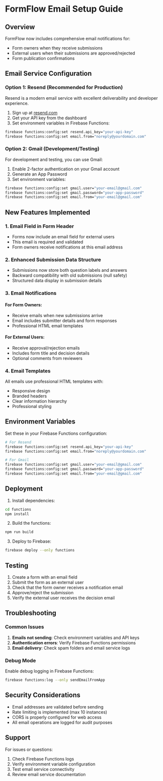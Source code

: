 # FormFlow Email Setup Guide

## Overview

FormFlow now includes comprehensive email notifications for:
- Form owners when they receive submissions
- External users when their submissions are approved/rejected
- Form publication confirmations

## Email Service Configuration

### Option 1: Resend (Recommended for Production)

Resend is a modern email service with excellent deliverability and developer experience.

1. Sign up at [resend.com](https://resend.com)
2. Get your API key from the dashboard
3. Set environment variables in Firebase Functions:

```bash
firebase functions:config:set resend.api_key="your-api-key"
firebase functions:config:set email.from="noreply@yourdomain.com"
```

### Option 2: Gmail (Development/Testing)

For development and testing, you can use Gmail:

1. Enable 2-factor authentication on your Gmail account
2. Generate an App Password
3. Set environment variables:

```bash
firebase functions:config:set gmail.user="your-email@gmail.com"
firebase functions:config:set gmail.password="your-app-password"
firebase functions:config:set email.from="your-email@gmail.com"
```

## New Features Implemented

### 1. Email Field in Form Header

- Forms now include an email field for external users
- This email is required and validated
- Form owners receive notifications at this email address

### 2. Enhanced Submission Data Structure

- Submissions now store both question labels and answers
- Backward compatibility with old submissions (null safety)
- Structured data display in submission details

### 3. Email Notifications

#### For Form Owners:
- Receive emails when new submissions arrive
- Email includes submitter details and form responses
- Professional HTML email templates

#### For External Users:
- Receive approval/rejection emails
- Includes form title and decision details
- Optional comments from reviewers

### 4. Email Templates

All emails use professional HTML templates with:
- Responsive design
- Branded headers
- Clear information hierarchy
- Professional styling

## Environment Variables

Set these in your Firebase Functions configuration:

```bash
# For Resend
firebase functions:config:set resend.api_key="your-api-key"
firebase functions:config:set email.from="noreply@yourdomain.com"

# For Gmail
firebase functions:config:set gmail.user="your-email@gmail.com"
firebase functions:config:set gmail.password="your-app-password"
firebase functions:config:set email.from="your-email@gmail.com"
```

## Deployment

1. Install dependencies:
```bash
cd functions
npm install
```

2. Build the functions:
```bash
npm run build
```

3. Deploy to Firebase:
```bash
firebase deploy --only functions
```

## Testing

1. Create a form with an email field
2. Submit the form as an external user
3. Check that the form owner receives a notification email
4. Approve/reject the submission
5. Verify the external user receives the decision email

## Troubleshooting

### Common Issues

1. **Emails not sending**: Check environment variables and API keys
2. **Authentication errors**: Verify Firebase Functions permissions
3. **Email delivery**: Check spam folders and email service logs

### Debug Mode

Enable debug logging in Firebase Functions:

```bash
firebase functions:log --only sendEmailFromApp
```

## Security Considerations

- Email addresses are validated before sending
- Rate limiting is implemented (max 10 instances)
- CORS is properly configured for web access
- All email operations are logged for audit purposes

## Support

For issues or questions:
1. Check Firebase Functions logs
2. Verify environment variable configuration
3. Test email service connectivity
4. Review email service documentation
